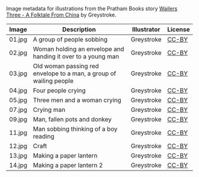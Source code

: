 Image metadata for illustrations from the Pratham Books story [Wailers Three - A Folktale From China](https://storyweaver.org.in/stories/981-wailers-three-a-folktale-from-china) by Greystroke.

Image | Description | Illustrator | License
----- | ----------- | ----------- | -------
01.jpg | A group of people sobbing | Greystroke | [CC-BY](https://creativecommons.org/licenses/by/4.0/)
02.jpg | Woman holding an envelope and handing it over to a young man | Greystroke | [CC-BY](https://creativecommons.org/licenses/by/4.0/)
03.jpg | Old woman passing red envelope to a man, a group of wailing people | Greystroke | [CC-BY](https://creativecommons.org/licenses/by/4.0/)
04.jpg | Four people crying | Greystroke | [CC-BY](https://creativecommons.org/licenses/by/4.0/)
05.jpg | Three men and a woman crying | Greystroke | [CC-BY](https://creativecommons.org/licenses/by/4.0/)
07.jpg | Crying man  | Greystroke | [CC-BY](https://creativecommons.org/licenses/by/4.0/)
09.jpg | Man, fallen pots and donkey | Greystroke | [CC-BY](https://creativecommons.org/licenses/by/4.0/)
11.jpg | Man sobbing thinking of a boy reading | Greystroke | [CC-BY](https://creativecommons.org/licenses/by/4.0/)
12.jpg | Craft  | Greystroke | [CC-BY](https://creativecommons.org/licenses/by/4.0/)
13.jpg | Making a paper lantern | Greystroke | [CC-BY](https://creativecommons.org/licenses/by/4.0/)
14.jpg | Making a paper lantern 2 | Greystroke | [CC-BY](https://creativecommons.org/licenses/by/4.0/)